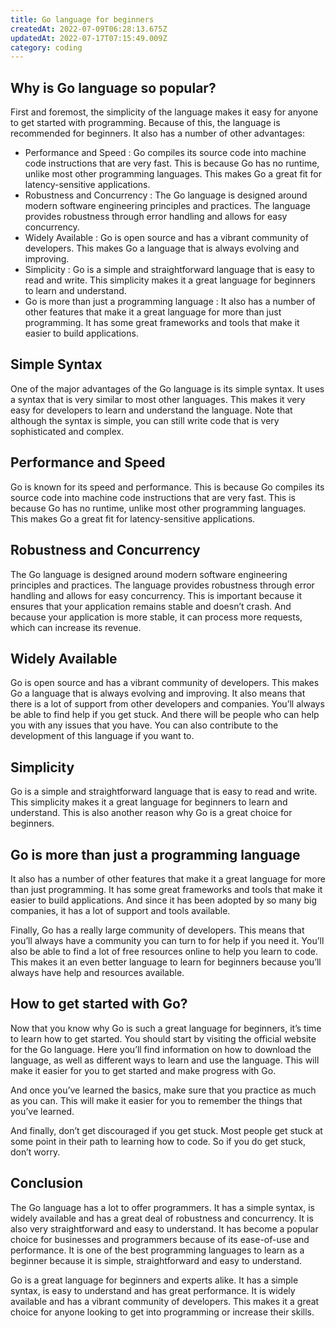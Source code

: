 ```yaml
---
title: Go language for beginners
createdAt: 2022-07-09T06:28:13.675Z
updatedAt: 2022-07-17T07:15:49.009Z
category: coding
---
```


## Why is Go language so popular?

First and foremost, the simplicity of the language makes it easy for anyone to get started with programming. Because of this, the language is recommended for beginners. It also has a number of other advantages:

- Performance and Speed : Go compiles its source code into machine code instructions that are very fast. This is because Go has no runtime, unlike most other programming languages. This makes Go a great fit for latency-sensitive applications.
- Robustness and Concurrency : The Go language is designed around modern software engineering principles and practices. The language provides robustness through error handling and allows for easy concurrency.
- Widely Available : Go is open source and has a vibrant community of developers. This makes Go a language that is always evolving and improving.
- Simplicity : Go is a simple and straightforward language that is easy to read and write. This simplicity makes it a great language for beginners to learn and understand.
- Go is more than just a programming language : It also has a number of other features that make it a great language for more than just programming. It has some great frameworks and tools that make it easier to build applications.

## Simple Syntax

One of the major advantages of the Go language is its simple syntax. It uses a syntax that is very similar to most other languages. This makes it very easy for developers to learn and understand the language.
Note that although the syntax is simple, you can still write code that is very sophisticated and complex.

## Performance and Speed

Go is known for its speed and performance. This is because Go compiles its source code into machine code instructions that are very fast. This is because Go has no runtime, unlike most other programming languages.
This makes Go a great fit for latency-sensitive applications.

## Robustness and Concurrency

The Go language is designed around modern software engineering principles and practices. The language provides robustness through error handling and allows for easy concurrency.
This is important because it ensures that your application remains stable and doesn’t crash. And because your application is more stable, it can process more requests, which can increase its revenue.

## Widely Available

Go is open source and has a vibrant community of developers. This makes Go a language that is always evolving and improving. It also means that there is a lot of support from other developers and companies.
You’ll always be able to find help if you get stuck. And there will be people who can help you with any issues that you have.
You can also contribute to the development of this language if you want to.

## Simplicity

Go is a simple and straightforward language that is easy to read and write.
This simplicity makes it a great language for beginners to learn and understand.
This is also another reason why Go is a great choice for beginners.

## Go is more than just a programming language

It also has a number of other features that make it a great language for more than just programming. It has some great frameworks and tools that make it easier to build applications.
And since it has been adopted by so many big companies, it has a lot of support and tools available.

Finally, Go has a really large community of developers. This means that you’ll always have a community you can turn to for help if you need it. You’ll also be able to find a lot of free resources online to help you learn to code.
This makes it an even better language to learn for beginners because you’ll always have help and resources available.

## How to get started with Go?

Now that you know why Go is such a great language for beginners, it’s time to learn how to get started.
You should start by visiting the official website for the Go language. Here you’ll find information on how to download the language, as well as different ways to learn and use the language.
This will make it easier for you to get started and make progress with Go.

And once you’ve learned the basics, make sure that you practice as much as you can. This will make it easier for you to remember the things that you’ve learned.

And finally, don’t get discouraged if you get stuck. Most people get stuck at some point in their path to learning how to code. So if you do get stuck, don’t worry.

## Conclusion

The Go language has a lot to offer programmers. It has a simple syntax, is widely available and has a great deal of robustness and concurrency. It is also very straightforward and easy to understand.
It has become a popular choice for businesses and programmers because of its ease-of-use and performance.
It is one of the best programming languages to learn as a beginner because it is simple, straightforward and easy to understand.

Go is a great language for beginners and experts alike. It has a simple syntax, is easy to understand and has great performance. It is widely available and has a vibrant community of developers.
This makes it a great choice for anyone looking to get into programming or increase their skills.
